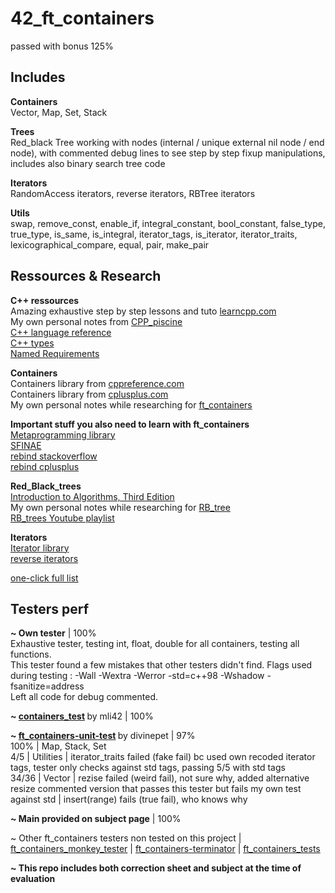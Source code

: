 # 42_ft_containers
passed with bonus 125%

## Includes 
<b>Containers</b>  
Vector, Map, Set, Stack

<b>Trees</b>  
Red_black Tree working with nodes (internal / unique external nil node / end node), with commented debug lines to see step by step fixup manipulations, includes also binary search tree code

<b>Iterators</b>  
RandomAccess iterators, reverse iterators, RBTree iterators

<b>Utils</b>  
swap, remove_const, enable_if, integral_constant, bool_constant, false_type, true_type, is_same, is_integral, iterator_tags, is_iterator, iterator_traits, lexicographical_compare, equal, pair, make_pair

## Ressources & Research
<b>C++ ressources</b>  
Amazing exhaustive step by step lessons and tuto [learncpp.com](https://www.learncpp.com/)  
My own personal notes from [CPP_piscine](https://docs.google.com/document/d/1sJmcwJ2TpBea9qtBLYcQk0gQs0x8nNDgrh1IbuxkQEY/edit#heading=h.unwxh1f29wir)  
[C++ language reference](https://en.cppreference.com/w/cpp/language)  
[C++ types](https://en.cppreference.com/w/cpp/language/type)  
[Named Requirements](https://en.cppreference.com/w/cpp/named_req)  

<b>Containers</b>  
Containers library from [cppreference.com](https://en.cppreference.com/w/cpp/container)  
Containers library from [cplusplus.com](https://cplusplus.com/reference/stl/)  
My own personal notes while researching for [ft_containers](https://docs.google.com/spreadsheets/d/1L9F9KSd2TZ2Avx2H7hctTRYRkVgJUvJ0G8yin7XbfPo/edit#gid=595240115)  

<b>Important stuff you also need to learn with ft_containers</b>  
[Metaprogramming library](https://en.cppreference.com/w/cpp/meta)  
[SFINAE](https://www.fluentcpp.com/2018/05/15/make-sfinae-pretty-1-what-value-sfinae-brings-to-code/)  
[rebind stackoverflow](https://stackoverflow.com/questions/14148756/what-does-template-rebind-do)  
[rebind cplusplus](https://cplusplus.com/reference/memory/allocator/rebind/)  

<b>Red_Black_trees</b>  
[Introduction to Algorithms, Third Edition](https://sd.blackball.lv/library/Introduction_to_Algorithms_Third_Edition_(2009).pdf)  
My own personal notes while researching for [RB_tree](https://docs.google.com/document/d/1EsAQB54D8K_JvL7gNO97rQZ7c1GBS_PtVPdsmDUdosQ/edit#heading=h.dunhhts3lz17)  
[RB_trees Youtube playlist](https://www.youtube.com/playlist?list=PL9xmBV_5YoZNqDI8qfOZgzbqahCUmUEin)  

<b>Iterators</b>  
[Iterator library](https://en.cppreference.com/w/cpp/iterator)  
[reverse iterators](https://en.cppreference.com/w/cpp/iterator/reverse_iterator)  


[one-click full list](https://www.one-tab.com/page/0eNlBgltTUCASSjdpRQ6-Q)  


## Testers perf

<b>~ Own tester</b> | 100%  
</t>Exhaustive tester, testing int, float, double for all containers, testing all functions.  
</t>This tester found a few mistakes that other testers didn't find. 
</t>Flags used during testing : -Wall -Wextra -Werror -std=c++98 -Wshadow -fsanitize=address  
</t>Left all code for debug commented.  

<b>~ [containers_test](https://github.com/mli42/containers_test.git) </b >by mli42 | 100%

<b>~ [ft_containers-unit-test](https://github.com/divinepet/ft_containers-unit-test) </b>  by divinepet | 97%    
100% | Map, Stack, Set  
4/5 | Utilities | iterator_traits failed (fake fail) bc used own recoded iterator tags, tester only checks against std tags, passing 5/5 with std tags  
34/36 | Vector  | rezise failed (weird fail), not sure why, added alternative resize commented version that passes this tester but fails my own test against std |  insert(range) fails (true fail), who knows why

<b>~ Main provided on subject page</b> | 100%

~ Other ft_containers testers non tested on this project
 | [ft_containers_monkey_tester](https://github.com/jgiron42/ft_containers_monkey_tester)
 | [ft_containers-terminator](https://github.com/Mikastiv/ft_containers-terminator)
 | [ft_containers_tests](https://github.com/mamoussa405/ft_containers_tests)

<b>~ This repo includes both correction sheet and subject at the time of evaluation</b>
